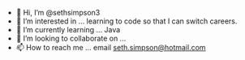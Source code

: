 - 👋 Hi, I’m @sethsimpson3
- 👀 I’m interested in ... learning to code so that I can switch careers.
- 🌱 I’m currently learning ... Java
- 💞️ I’m looking to collaborate on ...
- 📫 How to reach me ... email seth.simpson@hotmail.com

<!---
sethsimpson3/sethsimpson3 is a ✨ special ✨ repository because its `README.md` (this file) appears on your GitHub profile.
You can click the Preview link to take a look at your changes.
--->
